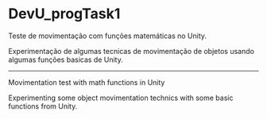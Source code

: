 # DevU_progTask1

Teste de movimentação com funções matemáticas no Unity. 



Experimentação de algumas tecnicas de movimentação de objetos usando algumas funções basicas de Unity.

---------------------------------------------------------------------------------------------------------------------------------------

Movimentation test with math functions in Unity



Experimenting some object movimentation technics with some basic functions from Unity. 

